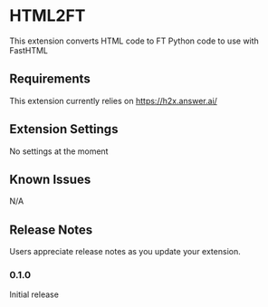 # HTML2FT

This extension converts HTML code to FT Python code to use with FastHTML

## Requirements

This extension currently relies on https://h2x.answer.ai/

## Extension Settings

No settings at the moment

## Known Issues

N/A

## Release Notes

Users appreciate release notes as you update your extension.

### 0.1.0

Initial release
